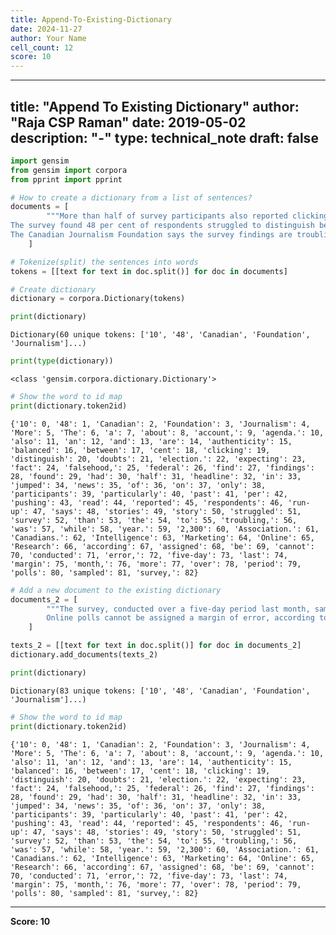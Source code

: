 ```yaml
---
title: Append-To-Existing-Dictionary
date: 2024-11-27
author: Your Name
cell_count: 12
score: 10
---
```


---
title: "Append To Existing Dictionary"
author: "Raja CSP Raman"
date: 2019-05-02
description: "-"
type: technical_note
draft: false
---

```python
import gensim
from gensim import corpora
from pprint import pprint
```


```python
# How to create a dictionary from a list of sentences?
documents = [
        """More than half of survey participants also reported clicking on a headline expecting to read a balanced news account, only to find the story was pushing an agenda.
The survey found 48 per cent of respondents struggled to distinguish between fact and falsehood, while doubts about the authenticity of news stories had jumped 10 per cent in the past year.
The Canadian Journalism Foundation says the survey findings are troubling, particularly in the run-up to a federal election."""
    ]
```


```python
# Tokenize(split) the sentences into words
tokens = [[text for text in doc.split()] for doc in documents]
```


```python
# Create dictionary
dictionary = corpora.Dictionary(tokens)
```


```python
print(dictionary)
```

    Dictionary(60 unique tokens: ['10', '48', 'Canadian', 'Foundation', 'Journalism']...)



```python
print(type(dictionary))
```

    <class 'gensim.corpora.dictionary.Dictionary'>



```python
# Show the word to id map
print(dictionary.token2id)
```

    {'10': 0, '48': 1, 'Canadian': 2, 'Foundation': 3, 'Journalism': 4, 'More': 5, 'The': 6, 'a': 7, 'about': 8, 'account,': 9, 'agenda.': 10, 'also': 11, 'an': 12, 'and': 13, 'are': 14, 'authenticity': 15, 'balanced': 16, 'between': 17, 'cent': 18, 'clicking': 19, 'distinguish': 20, 'doubts': 21, 'election.': 22, 'expecting': 23, 'fact': 24, 'falsehood,': 25, 'federal': 26, 'find': 27, 'findings': 28, 'found': 29, 'had': 30, 'half': 31, 'headline': 32, 'in': 33, 'jumped': 34, 'news': 35, 'of': 36, 'on': 37, 'only': 38, 'participants': 39, 'particularly': 40, 'past': 41, 'per': 42, 'pushing': 43, 'read': 44, 'reported': 45, 'respondents': 46, 'run-up': 47, 'says': 48, 'stories': 49, 'story': 50, 'struggled': 51, 'survey': 52, 'than': 53, 'the': 54, 'to': 55, 'troubling,': 56, 'was': 57, 'while': 58, 'year.': 59, '2,300': 60, 'Association.': 61, 'Canadians.': 62, 'Intelligence': 63, 'Marketing': 64, 'Online': 65, 'Research': 66, 'according': 67, 'assigned': 68, 'be': 69, 'cannot': 70, 'conducted': 71, 'error,': 72, 'five-day': 73, 'last': 74, 'margin': 75, 'month,': 76, 'more': 77, 'over': 78, 'period': 79, 'polls': 80, 'sampled': 81, 'survey,': 82}



```python
# Add a new document to the existing dictionary
documents_2 = [
        """The survey, conducted over a five-day period last month, sampled more than 2,300 Canadians.
        Online polls cannot be assigned a margin of error, according to the Marketing Research and Intelligence Association."""
    ]
```


```python
texts_2 = [[text for text in doc.split()] for doc in documents_2]
dictionary.add_documents(texts_2)
```


```python
print(dictionary)
```

    Dictionary(83 unique tokens: ['10', '48', 'Canadian', 'Foundation', 'Journalism']...)



```python
# Show the word to id map
print(dictionary.token2id)
```

    {'10': 0, '48': 1, 'Canadian': 2, 'Foundation': 3, 'Journalism': 4, 'More': 5, 'The': 6, 'a': 7, 'about': 8, 'account,': 9, 'agenda.': 10, 'also': 11, 'an': 12, 'and': 13, 'are': 14, 'authenticity': 15, 'balanced': 16, 'between': 17, 'cent': 18, 'clicking': 19, 'distinguish': 20, 'doubts': 21, 'election.': 22, 'expecting': 23, 'fact': 24, 'falsehood,': 25, 'federal': 26, 'find': 27, 'findings': 28, 'found': 29, 'had': 30, 'half': 31, 'headline': 32, 'in': 33, 'jumped': 34, 'news': 35, 'of': 36, 'on': 37, 'only': 38, 'participants': 39, 'particularly': 40, 'past': 41, 'per': 42, 'pushing': 43, 'read': 44, 'reported': 45, 'respondents': 46, 'run-up': 47, 'says': 48, 'stories': 49, 'story': 50, 'struggled': 51, 'survey': 52, 'than': 53, 'the': 54, 'to': 55, 'troubling,': 56, 'was': 57, 'while': 58, 'year.': 59, '2,300': 60, 'Association.': 61, 'Canadians.': 62, 'Intelligence': 63, 'Marketing': 64, 'Online': 65, 'Research': 66, 'according': 67, 'assigned': 68, 'be': 69, 'cannot': 70, 'conducted': 71, 'error,': 72, 'five-day': 73, 'last': 74, 'margin': 75, 'month,': 76, 'more': 77, 'over': 78, 'period': 79, 'polls': 80, 'sampled': 81, 'survey,': 82}



---
**Score: 10**